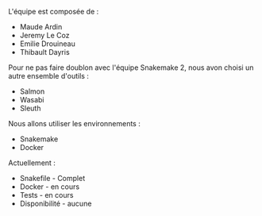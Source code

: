 L'équipe est composée de :
 * Maude Ardin
 * Jeremy Le Coz
 * Emilie Drouineau
 * Thibault Dayris

Pour ne pas faire doublon avec l'équipe Snakemake 2, nous avon choisi un autre ensemble d'outils :
 * Salmon
 * Wasabi
 * Sleuth

Nous allons utiliser les environnements :
 * Snakemake
 * Docker

Actuellement :
 * Snakefile - Complet
 * Docker - en cours
 * Tests - en cours
 * Disponibilité - aucune

